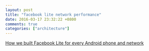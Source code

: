 ```yaml
---
layout: post
title: "facebook lite network performance"
date: 2016-03-17 23:32:22 +0800
comments: true
categories: ["architecture"]
---
```



<!-- more -->


[How we built Facebook Lite for every Android phone and network]

[How we built Facebook Lite for every Android phone and network]:https://code.facebook.com/posts/1365439333482197/how-we-built-facebook-lite-for-every-android-phone-and-network?utm_source=wanqu.co&utm_campaign=Wanqu+Daily&utm_medium=website